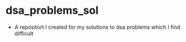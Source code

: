 # dsa_problems_sol
* A repositort I created for my solutions to dsa problems which I find difficult
